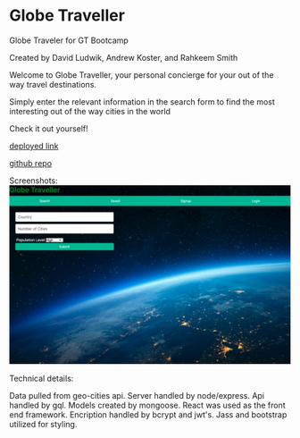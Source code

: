 # Globe Traveller
Globe Traveler for GT Bootcamp

Created by David Ludwik, Andrew Koster, and Rahkeem Smith




Welcome to Globe Traveller, your personal concierge for your out of the way travel destinations.

Simply enter the relevant information in the search form to find the most interesting out of the way cities in the world



Check it out yourself!

[deployed link](https://ancient-cove-30642.herokuapp.com)

[github repo](https://worldunfurled.github.io/project-1_RDB/)

Screenshots:
![screenshot](client/images/search.png)

Technical details:

Data pulled from geo-cities api. Server handled by node/express. Api handled by gql. Models created by mongoose. React was used as the front end framework. Encription handled by bcrypt and jwt's. Jass and bootstrap utilized for styling.




